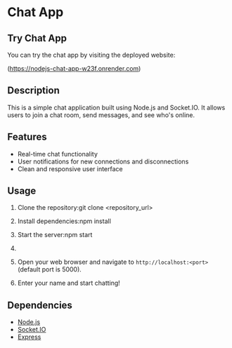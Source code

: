 # Chat App



## Try Chat App

You can try the chat app by visiting the deployed website:

(https://nodejs-chat-app-w23f.onrender.com)

## Description

This is a simple chat application built using Node.js and Socket.IO. It allows users to join a chat room, send messages, and see who's online.

## Features

- Real-time chat functionality
- User notifications for new connections and disconnections
- Clean and responsive user interface

## Usage

1. Clone the repository:git clone <repository_url>

2. Install dependencies:npm install
3. Start the server:npm start
4. 
4. Open your web browser and navigate to `http://localhost:<port>` (default port is 5000).

5. Enter your name and start chatting!

## Dependencies

- [Node.js](https://nodejs.org/)
- [Socket.IO](https://socket.io/)
- [Express](https://expressjs.com/)




